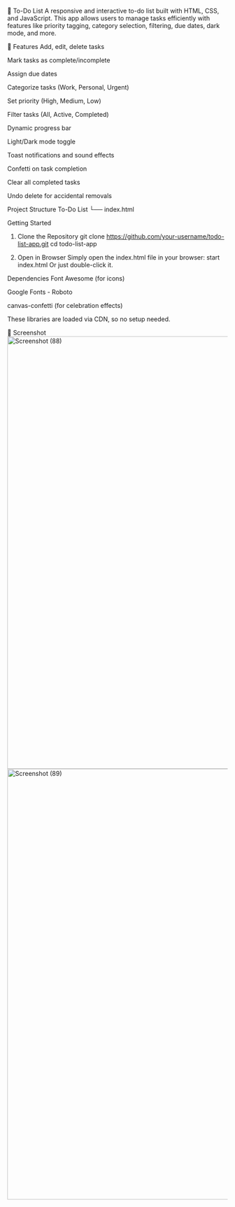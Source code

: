 📝 To-Do List
A responsive and interactive to-do list built with HTML, CSS, and JavaScript. This app allows users to manage tasks efficiently with features like priority tagging, category selection, filtering, due dates, dark mode, and more.

🚀 Features
 Add, edit, delete tasks

 Mark tasks as complete/incomplete

 Assign due dates

 Categorize tasks (Work, Personal, Urgent)

 Set priority (High, Medium, Low)

 Filter tasks (All, Active, Completed)

 Dynamic progress bar

 Light/Dark mode toggle

 Toast notifications and sound effects

 Confetti on task completion

 Clear all completed tasks

 Undo delete for accidental removals

 Project Structure
 To-Do List
 └── index.html   
 
Getting Started
1. Clone the Repository
git clone https://github.com/your-username/todo-list-app.git
cd todo-list-app

2. Open in Browser
Simply open the index.html file in your browser:
start index.html
Or just double-click it.

Dependencies
Font Awesome (for icons)

Google Fonts - Roboto

canvas-confetti (for celebration effects)

These libraries are loaded via CDN, so no setup needed.

📸 Screenshot
<img width="1920" height="989" alt="Screenshot (88)" src="https://github.com/user-attachments/assets/4e982dda-468f-4de3-9632-68ab20a456a2" />
<img width="1920" height="985" alt="Screenshot (89)" src="https://github.com/user-attachments/assets/07332544-717a-46d8-9ccc-2e89169c769e" />


